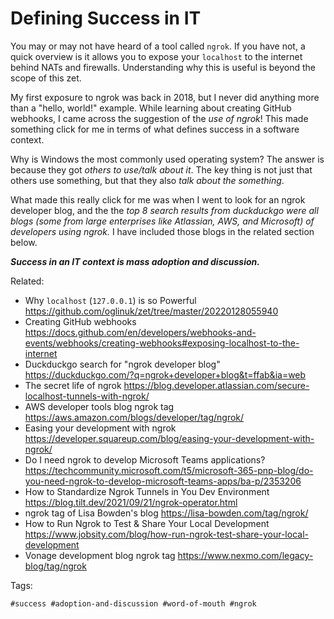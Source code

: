 # Defining Success in IT

You may or may not have heard of a tool called `ngrok`. If you have not,
a quick overview is it allows you to expose your `localhost` to the
internet behind NATs and firewalls. Understanding why this is useful is
beyond the scope of this zet.

My first exposure to ngrok was back in 2018, but I never did anything
more than a "hello, world!" example. While learning about creating GitHub
webhooks, I came across the suggestion of the *use of ngrok*! This made
something click for me in terms of what defines success in a software
context.

Why is Windows the most commonly used operating system? The answer is
because they got *others to use/talk about it*. The key thing is not just
that others use something, but that they also *talk about the
something*.

What made this really click for me was when I went to look for an ngrok
developer blog, and the the *top 8 search results from duckduckgo were
all blogs (some from large enterprises like Atlassian, AWS, and
Microsoft) of developers using ngrok.* I have included those blogs in the
related section below.

***Success in an IT context is mass adoption and discussion.***

Related:

* Why `localhost` (`127.0.0.1`) is so Powerful
	<https://github.com/oglinuk/zet/tree/master/20220128055940>
* Creating GitHub webhooks
	<https://docs.github.com/en/developers/webhooks-and-events/webhooks/creating-webhooks#exposing-localhost-to-the-internet>
* Duckduckgo search for "ngrok developer blog"
	<https://duckduckgo.com/?q=ngrok+developer+blog&t=ffab&ia=web>
* The secret life of ngrok
	<https://blog.developer.atlassian.com/secure-localhost-tunnels-with-ngrok/>
* AWS developer tools blog ngrok tag
	<https://aws.amazon.com/blogs/developer/tag/ngrok/>
* Easing your development with ngrok
	<https://developer.squareup.com/blog/easing-your-development-with-ngrok/>
* Do I need ngrok to develop Microsoft Teams applications?
	<https://techcommunity.microsoft.com/t5/microsoft-365-pnp-blog/do-you-need-ngrok-to-develop-microsoft-teams-apps/ba-p/2353206>
* How to Standardize Ngrok Tunnels in You Dev Environment
	<https://blog.tilt.dev/2021/09/21/ngrok-operator.html>
* ngrok tag of Lisa Bowden's blog
	<https://lisa-bowden.com/tag/ngrok/>
* How to Run Ngrok to Test & Share Your Local Development
	<https://www.jobsity.com/blog/how-run-ngrok-test-share-your-local-development>
* Vonage development blog ngrok tag
	<https://www.nexmo.com/legacy-blog/tag/ngrok>

Tags:

	#success #adoption-and-discussion #word-of-mouth #ngrok
